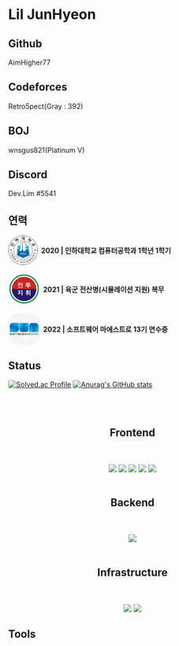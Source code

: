 # Lil JunHyeon

## Github
AimHigher77
## Codeforces
Retro5pect(Gray : 392)
## BOJ
wnsgus821(Platinum V)
## Discord
Dev.Lim #5541


## 연력
<span style="
    display: flex;
    align-items: center;"><img src="./images/inha-univ.png" width="60" height="60" style="border-radius:50%; vertical-align:middle" /> <span style="font-weight:bold">&nbsp;&nbsp;2020 | 인하대학교 컴퓨터공학과 1학년 1학기 </span>
</span>
<br>
<span style="
    display: flex;
    align-items: center;">
<img src="./images/bctp.png" width="64" height="64" /><span style="font-weight:bold">&nbsp;&nbsp;2021 | 육군 전산병(시뮬레이션 지원) 복무</span>
</span>
<br>
<span style="
    display: flex;
    align-items: center;">
<img src="./images/swm.jpeg" width="64" height="64" style="border-radius:30%" /><span style="font-weight:bold">&nbsp;&nbsp;2022 | 소프트웨어 마에스트로 13기 연수중</span>
</span>

## Status
[![Solved.ac Profile](http://mazassumnida.wtf/api/v2/generate_badge?boj=wnsgus821)](https://solved.ac/wnsgus821/) [![Anurag's GitHub stats](https://github-readme-stats.vercel.app/api?username=AimHigher77)](https://github.com/anuraghazra/github-readme-stats)



<div align=center> 
  <br><br>
  <h2> Frontend </h2>
  <br><br>
  <img src="https://img.shields.io/badge/react-61DAFB?style=for-the-badge&logo=react&logoColor=black"> 
  <img src="https://img.shields.io/badge/Chakra UI-319795?style=for-the-badge&logo=Chakra UI&logoColor=white"> 
  <img src="https://img.shields.io/badge/HTML-E34F26?style=for-the-badge&logo=HTML5&logoColor=white"> 
  <img src="https://img.shields.io/badge/CSS-1572B6?style=for-the-badge&logo=CSS3&logoColor=white"> 
  <img src="https://img.shields.io/badge/javascript-F7DF1E?style=for-the-badge&logo=javascript&logoColor=black"> 
<!--   <img src="https://img.shields.io/badge/typescript-3178C6?style=for-the-badge&logo=typescript&logoColor=white">  -->
<!--   <img src="https://img.shields.io/badge/jQuery-0769AD?style=for-the-badge&logo=jQuery&logoColor=black">  -->
<!--   <img src="https://img.shields.io/badge/Bootstrap-7952B3?style=for-the-badge&logo=bootstrap&logoColor=white"> -->
  <br><br>
  <h2> Backend </h2>
  <br><br>
  <img src="https://img.shields.io/badge/mongoDB-47A248?style=for-the-badge&logo=mongoDB&logoColor=white"> 
  <br><br>
  <h2>Infrastructure</h2>
  <br><br>
  <img src="https://img.shields.io/badge/linux-FCC624?style=for-the-badge&logo=linux&logoColor=black"> 
  <img src="https://img.shields.io/badge/amazonaws-232F3E?style=for-the-badge&logo=amazonaws&logoColor=white"> 
<!--   <img src="https://img.shields.io/badge/jenkins-D24939?style=for-the-badge&logo=jenkins&logoColor=white">  -->
</div>


## Tools
<!---
AimHigher77/AimHigher77 is a ✨ special ✨ repository because its `README.md` (this file) appears on your GitHub profile.
You can click the Preview link to take a look at your changes.
--->
